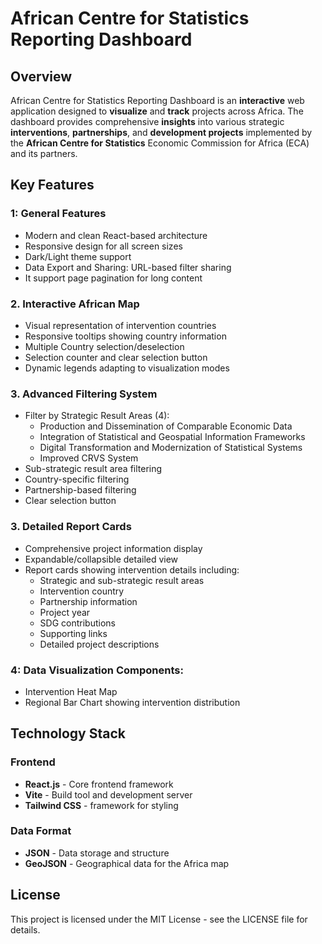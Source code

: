 # African Centre for Statistics Reporting Dashboard

## Overview
African Centre for Statistics Reporting Dashboard is an **interactive** web application designed to **visualize** and **track** projects across Africa. The dashboard provides comprehensive **insights** into various strategic **interventions**, **partnerships**, and **development projects** implemented by the **African Centre for Statistics** Economic Commission for Africa (ECA) and its partners.


## Key Features

### 1: General Features
- Modern and clean React-based architecture
- Responsive design for all screen sizes
- Dark/Light theme support
- Data Export and Sharing: URL-based filter sharing
- It support page pagination for long content 

### 2. Interactive African Map
- Visual representation of intervention countries
- Responsive tooltips showing country information
- Multiple Country selection/deselection
- Selection counter and clear selection button
- Dynamic legends adapting to visualization modes


### 3. Advanced Filtering System
- Filter by Strategic Result Areas (4):
  - Production and Dissemination of Comparable Economic Data
  - Integration of Statistical and Geospatial Information Frameworks
  - Digital Transformation and Modernization of Statistical Systems
  - Improved CRVS System
- Sub-strategic result area filtering
- Country-specific filtering
- Partnership-based filtering
- Clear selection button


### 3. Detailed Report Cards
- Comprehensive project information display
- Expandable/collapsible detailed view
- Report cards showing intervention details including:
  - Strategic and sub-strategic result areas
  - Intervention country
  - Partnership information
  - Project year
  - SDG contributions
  - Supporting links
  - Detailed project descriptions

### 4: Data Visualization Components:
- Intervention Heat Map
- Regional Bar Chart showing intervention distribution


## Technology Stack

### Frontend
- **React.js** - Core frontend framework
- **Vite** - Build tool and development server
- **Tailwind CSS** - framework for styling


### Data Format
- **JSON** - Data storage and structure
- **GeoJSON** - Geographical data for the Africa map





























## License
This project is licensed under the MIT License - see the LICENSE file for details.
